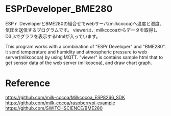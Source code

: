 # ESPrDeveloper_BME280

ESPｒ DeveloperとBME280の組合せでwebサーバ(milkcocoa)へ温度と湿度、気圧を送信するプログラムです。
viewerは、milkcocoaからデータを取得しD3.jsでグラフを表示するhtmlが入っています。

This program works with a combination of "ESPr Developer" and "BME280".
it send temperature and humidity and atmospheric pressure to web server(milkcocoa) by using MQTT.
"viewer" is contains sample html that to get sensor data of the web server (milkcocoa), and draw chart graph.

# Reference
https://github.com/milk-cocoa/Milkcocoa_ESP8266_SDK
https://github.com/milk-cocoa/raspberrypi-example
https://github.com/SWITCHSCIENCE/BME280
